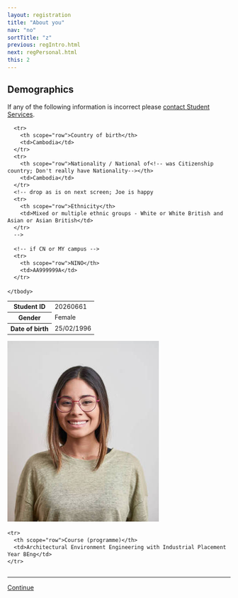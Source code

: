 ```yaml
---
layout: registration
title: "About you"
nav: "no"
sortTitle: "z"
previous: regIntro.html
next: regPersonal.html
this: 2
---
```


## Demographics

If any of the following information is incorrect please [contact Student Services](https://www.nottingham.ac.uk/studentservices/help/index.aspx).

<div class="clearfix">
  <table class="table table-sm notFullWidth floatLeft">
    <tbody>
      <tr>
        <th scope="row">Student ID</th>
        <td>20260661</td>
      </tr>
      <tr>
        <th scope="row">Gender</th>
        <td>Female</td>
      </tr>
      <tr>
        <th scope="row">Date of birth</th>
        <td>25/02/1996</td>
      </tr>

      <tr>
        <th scope="row">Country of birth</th>
        <td>Cambodia</td>
      </tr>
      <tr>
        <th scope="row">Nationality / National of<!-- was Citizenship country; Don't really have Nationality--></th>
        <td>Cambodia</td>
      </tr>
      <!-- drop as is on next screen; Joe is happy
      <tr>
        <th scope="row">Ethnicity</th>
        <td>Mixed or multiple ethnic groups - White or White British and Asian or Asian British</td>
      </tr>
      -->

      <!-- if CN or MY campus -->
      <tr>
        <th scope="row">NINO</th>
        <td>AA999999A</td>
      </tr>

    </tbody>
  </table>

  <img src="images/photo.jpg" class="photo floatLeft" alt="student photo"/>
</div>



<table class="table table-sm notFullWidth">
  <tbody>

<!-- Ruth: remove this
    <tr>
      <th scope="row">Visa or Permit Data</th>
      <td>Lorum ipsum what goes here????</td>
    </tr>
-->

    <tr>
      <th scope="row">Course (programme)</th>
      <td>Architectural Environment Engineering with Industrial Placement Year BEng</td>
    </tr>
  </tbody>
</table>

----

<div id="buttons">
  <a class="btn btn-primary" type="submit" href="{{page.next}}">Continue</a>
</div>
